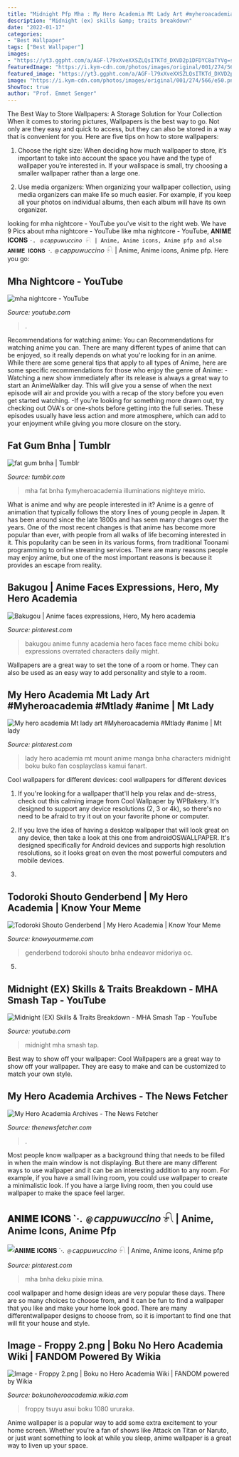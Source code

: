 ```yaml
---
title: "Midnight Pfp Mha : My Hero Academia Mt Lady Art #myheroacademia #mtlady #anime"
description: "Midnight (ex) skills &amp; traits breakdown"
date: "2022-01-17"
categories:
- "Best Wallpaper"
tags: ["Best Wallpaper"]
images:
- "https://yt3.ggpht.com/a/AGF-l79xXveXXSZLQsITKTd_DXVD2p1DFDYC8aTYVg=s900-c-k-c0xffffffff-no-rj-mo"
featuredImage: "https://i.kym-cdn.com/photos/images/original/001/274/566/e50.png"
featured_image: "https://yt3.ggpht.com/a/AGF-l79xXveXXSZLQsITKTd_DXVD2p1DFDYC8aTYVg=s900-c-k-c0xffffffff-no-rj-mo"
image: "https://i.kym-cdn.com/photos/images/original/001/274/566/e50.png"
ShowToc: true
author: "Prof. Emmet Senger"
---
```



The Best Way to Store Wallpapers: A Storage Solution for Your Collection
When it comes to storing pictures, Wallpapers is the best way to go. Not only are they easy and quick to access, but they can also be stored in a way that is convenient for you. Here are five tips on how to store wallpapers:
1) Choose the right size: When deciding how much wallpaper to store, it’s important to take into account the space you have and the type of wallpaper you’re interested in. If your wallspace is small, try choosing a smaller wallpaper rather than a large one.

2) Use media organizers: When organizing your wallpaper collection, using media organizers can make life so much easier. For example, if you keep all your photos on individual albums, then each album will have its own organizer.

	

		
looking for mha nightcore - YouTube you've visit to the right web. We have 9 Pics about mha nightcore - YouTube like mha nightcore - YouTube, 𝐀𝐍𝐈𝐌𝐄 𝐈𝐂𝐎𝐍𝐒 `·. ‌﹫𝘤𝘢𝘱𝘱𝘶𝘸𝘶𝘤𝘤𝘪𝘯𝘰 𓍯 | Anime, Anime icons, Anime pfp and also 𝐀𝐍𝐈𝐌𝐄 𝐈𝐂𝐎𝐍𝐒 `·. ‌﹫𝘤𝘢𝘱𝘱𝘶𝘸𝘶𝘤𝘤𝘪𝘯𝘰 𓍯 | Anime, Anime icons, Anime pfp. Here you go:
		
    
## Mha Nightcore - YouTube

<img loading=lazy src="https://yt3.ggpht.com/a/AGF-l79xXveXXSZLQsITKTd_DXVD2p1DFDYC8aTYVg=s900-c-k-c0xffffffff-no-rj-mo" onerror="this.onerror=null;this.src='https://tse3.mm.bing.net/th?id=OIP.-ZBgS7DWL3AoE_5sUTtw-gHaHa&amp;pid=15.1';" alt="mha nightcore - YouTube">

_Source: youtube.com_

>. 

	

Recommendations for watching anime: You can
Recommendations for watching anime you can. There are many different types of anime that can be enjoyed, so it really depends on what you're looking for in an anime. While there are some general tips that apply to all types of Anime, here are some specific recommendations for those who enjoy the genre of Anime: 
-Watching a new show immediately after its release is always a great way to start an AnimeWalker day. This will give you a sense of when the next episode will air and provide you with a recap of the story before you even get started watching. 
-If you're looking for something more drawn out, try checking out OVA's or one-shots before getting into the full series. These episodes usually have less action and more atmosphere, which can add to your enjoyment while giving you more closure on the story.

    
## Fat Gum Bnha | Tumblr

<img loading=lazy src="https://64.media.tumblr.com/6265b6a52eee29455d30b3ae11841205/tumblr_pbyop3K5fQ1vqd5keo4_500.png" onerror="this.onerror=null;this.src='https://tse2.mm.bing.net/th?id=OIP.4MeNanSmeWSeaydX8laR0wHaFc&amp;pid=15.1';" alt="fat gum bnha | Tumblr">

_Source: tumblr.com_

>mha fat bnha fymyheroacademia illuminations nighteye mirio. 

	

What is anime and why are people interested in it?
Anime is a genre of animation that typically follows the story lines of young people in Japan. It has been around since the late 1800s and has seen many changes over the years. One of the most recent changes is that anime has become more popular than ever, with people from all walks of life becoming interested in it. This popularity can be seen in its various forms, from traditional Toonami programming to online streaming services. There are many reasons people may enjoy anime, but one of the most important reasons is because it provides an escape from reality.

    
## Bakugou | Anime Faces Expressions, Hero, My Hero Academia

<img loading=lazy src="https://i.pinimg.com/originals/c9/8d/32/c98d32512c951840c679fe2e36cb492d.jpg" onerror="this.onerror=null;this.src='https://tse2.mm.bing.net/th?id=OIP.wWfDmEm0XfEz9dckg-2u0gHaFC&amp;pid=15.1';" alt="Bakugou | Anime faces expressions, Hero, My hero academia">

_Source: pinterest.com_

>bakugou anime funny academia hero faces face meme chibi boku expressions overrated characters daily might. 

	

Wallpapers are a great way to set the tone of a room or home. They can also be used as an easy way to add personality and style to a room.

    
## My Hero Academia Mt Lady Art #Myheroacademia #Mtlady #anime | Mt Lady

<img loading=lazy src="https://i.pinimg.com/originals/78/88/06/788806d9d7329cb0490578dac044a1c1.jpg" onerror="this.onerror=null;this.src='https://tse2.mm.bing.net/th?id=OIP.ib2JdI7o-tmJ_7qqpVh7LQHaLW&amp;pid=15.1';" alt="My hero academia Mt lady art #Myheroacademia #Mtlady #anime | Mt lady">

_Source: pinterest.com_

>lady hero academia mt mount anime manga bnha characters midnight boku buko fan cosplayclass kamui fanart. 

	

Cool wallpapers for different devices:
cool wallpapers for different devices 

1. If you're looking for a wallpaper that'll help you relax and de-stress, check out this calming image from Cool Wallpaper by WPBakery. It's designed to support any device resolutions (2, 3 or 4k), so there's no need to be afraid to try it out on your favorite phone or computer.

2. If you love the idea of having a desktop wallpaper that will look great on any device, then take a look at this one from androidOSWALLPAPER. It's designed specifically for Android devices and supports high resolution resolutions, so it looks great on even the most powerful computers and mobile devices.

3.

    
## Todoroki Shouto Genderbend | My Hero Academia | Know Your Meme

<img loading=lazy src="https://i.kym-cdn.com/photos/images/original/001/274/566/e50.png" onerror="this.onerror=null;this.src='https://tse3.mm.bing.net/th?id=OIP.WF1PvKwm85fSwdEtviA1QAHaHa&amp;pid=15.1';" alt="Todoroki Shouto Genderbend | My Hero Academia | Know Your Meme">

_Source: knowyourmeme.com_

>genderbend todoroki shouto bnha endeavor midoriya oc. 

	

5.

    
## Midnight (EX) Skills &amp; Traits Breakdown - MHA Smash Tap - YouTube

<img loading=lazy src="https://i.ytimg.com/vi/ichUSMNQTkc/maxresdefault.jpg" onerror="this.onerror=null;this.src='https://tse3.mm.bing.net/th?id=OIP.zg7fiVyFxBGNwIg3zs6GsAHaEK&amp;pid=15.1';" alt="Midnight (EX) Skills &amp; Traits Breakdown - MHA Smash Tap - YouTube">

_Source: youtube.com_

>midnight mha smash tap. 

	

Best way to show off your wallpaper:
Cool Wallpapers are a great way to show off your wallpaper. They are easy to make and can be customized to match your own style.

    
## My Hero Academia Archives - The News Fetcher

<img loading=lazy src="https://www.thenewsfetcher.com/wp-content/uploads/2021/06/Midnight-533x261.jpg" onerror="this.onerror=null;this.src='https://tse2.mm.bing.net/th?id=OIP.o5jsMvQV-q3w2ifaUYIf-wHaDo&amp;pid=15.1';" alt="My Hero Academia Archives - The News Fetcher">

_Source: thenewsfetcher.com_

>. 

	

Most people know wallpaper as a background thing that needs to be filled in when the main window is not displaying. But there are many different ways to use wallpaper and it can be an interesting addition to any room. For example, if you have a small living room, you could use wallpaper to create a minimalistic look. If you have a large living room, then you could use wallpaper to make the space feel larger.

    
## 𝐀𝐍𝐈𝐌𝐄 𝐈𝐂𝐎𝐍𝐒 `·. ‌﹫𝘤𝘢𝘱𝘱𝘶𝘸𝘶𝘤𝘤𝘪𝘯𝘰 𓍯 | Anime, Anime Icons, Anime Pfp

<img loading=lazy src="https://i.pinimg.com/originals/a3/1d/e1/a31de13fb0ee69e5a14b13b385385453.jpg" onerror="this.onerror=null;this.src='https://tse4.mm.bing.net/th?id=OIP.vYgQc-TaHHnjU-_mFjkBXwHaHa&amp;pid=15.1';" alt="𝐀𝐍𝐈𝐌𝐄 𝐈𝐂𝐎𝐍𝐒 `·. ‌﹫𝘤𝘢𝘱𝘱𝘶𝘸𝘶𝘤𝘤𝘪𝘯𝘰 𓍯 | Anime, Anime icons, Anime pfp">

_Source: pinterest.com_

>mha bnha deku pixie mina. 

	

cool wallpaper and home design ideas are very popular these days. There are so many choices to choose from, and it can be fun to find a wallpaper that you like and make your home look good. There are many differentwallpaper designs to choose from, so it is important to find one that will fit your house and style.

    
## Image - Froppy 2.png | Boku No Hero Academia Wiki | FANDOM Powered By Wikia

<img loading=lazy src="https://vignette.wikia.nocookie.net/bokunoheroacademia/images/e/e7/Froppy_2.png/revision/latest?cb=20180301014206" onerror="this.onerror=null;this.src='https://tse3.mm.bing.net/th?id=OIP.vZMF9MkUkzPQOS8o6mRHCwHaHa&amp;pid=15.1';" alt="Image - Froppy 2.png | Boku no Hero Academia Wiki | FANDOM powered by Wikia">

_Source: bokunoheroacademia.wikia.com_

>froppy tsuyu asui boku 1080 ururaka. 

	

Anime wallpaper is a popular way to add some extra excitement to your home screen. Whether you’re a fan of shows like Attack on Titan or Naruto, or just want something to look at while you sleep, anime wallpaper is a great way to liven up your space.

